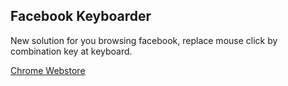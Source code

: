 Facebook Keyboarder
-----------------
New solution for you browsing facebook, replace mouse click by combination key at keyboard.

[Chrome Webstore](https://chrome.google.com/webstore/detail/fb%E9%8D%B5%E7%9B%A4%E6%89%8B/pahpmnbpjmhhemaggjpmkdghacihmaig?hl=zh-TW&gl=TW)
